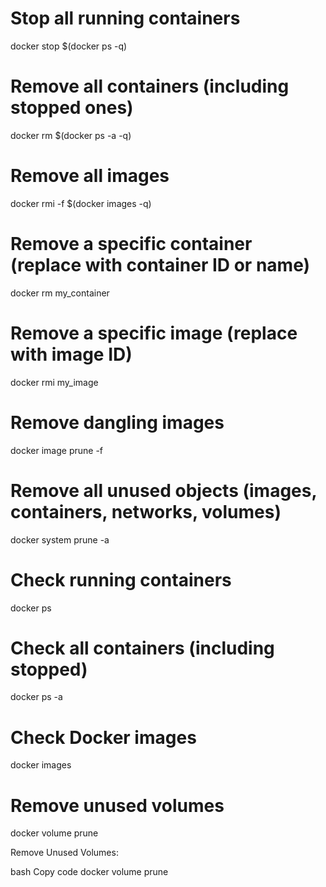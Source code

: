 # Stop all running containers
docker stop $(docker ps -q)

# Remove all containers (including stopped ones)
docker rm $(docker ps -a -q)

# Remove all images
docker rmi -f $(docker images -q)

# Remove a specific container (replace with container ID or name)
docker rm my_container

# Remove a specific image (replace with image ID)
docker rmi my_image

# Remove dangling images
docker image prune -f

# Remove all unused objects (images, containers, networks, volumes)
docker system prune -a

# Check running containers
docker ps

# Check all containers (including stopped)
docker ps -a

# Check Docker images
docker images

# Remove unused volumes
docker volume prune

Remove Unused Volumes:

bash
Copy code
docker volume prune

